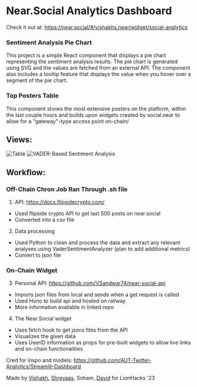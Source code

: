 # Near.Social Analytics Dashboard

Check it out at: https://near.social/#/vishakhs.near/widget/social-analytics

### Sentiment Analysis Pie Chart
This project is a simple React component that displays a pie chart representing the sentiment analysis results. 
The pie chart is generated using SVG and the values are fetched from an external API. The component also includes 
a tooltip feature that displays the value when you hover over a segment of the pie chart.

### Top Posters Table
This component shows the most extensive posters on the platform, within the last couple hours and builds upon widgets created by social.near to allow for a "gateway"-type access point on-chain/

## Views:

![Table](https://i.postimg.cc/KKXtJ0y7/Screenshot-2023-04-16-at-3-53-41-PM.png "Screenshot 1")
![VADER-Based Sentiment Analysis](https://i.postimg.cc/Z9rpg6TG/Screenshot-2023-04-16-at-6-29-47-AM.png "Screenshot 2")

## Workflow:

### Off-Chain Chron Job Ran Through .sh file

1. API: https://docs.flipsidecrypto.com/

- Used flipside crypto API to get last 500 posts on near.social
- Converted into a csv file

2. Data processing

- Used Python to clean and process the data and extract any relevant analyses using VaderSentimentAnalyzer (plan to add additional metrics)
- Convert to json file

### On-Chain Widget

3. Personal API: https://github.com/VSandwar74/near-social-api

- Imports json files from local and sends when a get request is called
- Used Hono to build api and hosted on railway.
- More information available in linked repo

4. The Near.Social widget

- Uses fetch hook to get jsons files from the API
- Visualizes the given data
- Uses UserID information as props for pre-built widgets to allow live links and on-chain functionalities

Cred for inspo and models: https://github.com/AUT-Twitter-Analytics/Streamlit-Dashboard

Made by [Vishakh](https://github.com/VSandwar74), [Shreyaas](https://github.com/Shreyaas14), Soham, [David](https://github.com/JackBliss-bit) for LionHacks '23


